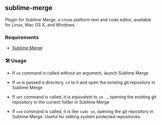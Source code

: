 ## sublime-merge

Plugin for Sublime Merge, a cross platform text and code editor, available for Linux, Mac OS X, and Windows.

### Requirements

 * [Sublime Merge](https://www.sublimemerge.com)

### 🛠️ Usage

 * If `sm` command is called without an argument, launch Sublime Merge

 * If `sm` is passed a directory, `cd` to it and open the existing git repository in Sublime Merge

 * If `smt` command is called, it is equivalent to `sm .`, opening the existing git repository in the current folder in Sublime Merge

 * If `ssm` command is called, it is like `sudo sm`, opening the git repository in Sublime Merge. Useful for editing system protected repositories.
